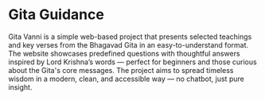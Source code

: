 # Gita Guidance
Gita Vanni is a simple web-based project that presents selected teachings and key verses from the Bhagavad Gita in an easy-to-understand format.
The website showcases predefined questions with thoughtful answers inspired by Lord Krishna’s words — perfect for beginners and those curious about the Gita's core messages.
The project aims to spread timeless wisdom in a modern, clean, and accessible way — no chatbot, just pure insight.
